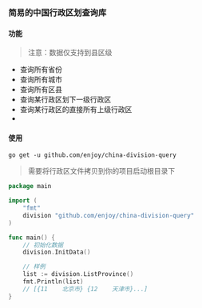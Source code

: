 ### 简易的中国行政区划查询库

#### 功能
>注意：数据仅支持到县区级
- 查询所有省份
- 查询所有城市
- 查询所有区县
- 查询某行政区划下一级行政区
- 查询某行政区的直接所有上级行政区
-

#### 使用

```shell
go get -u github.com/enjoy/china-division-query
```

> 需要将行政区文件拷贝到你的项目启动根目录下
> 
```go
package main

import (
	"fmt"
	division "github.com/enjoy/china-division-query"
)

func main() {
	// 初始化数据
	division.InitData()

	// 样例 
	list := division.ListProvince()
	fmt.Println(list)
	// [{11    北京市} {12    天津市}...]
}
```
